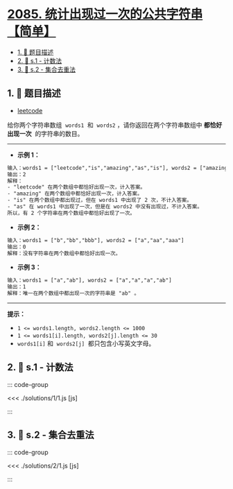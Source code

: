# [2085. 统计出现过一次的公共字符串【简单】](https://github.com/tnotesjs/TNotes.leetcode/tree/main/notes/2085.%20%E7%BB%9F%E8%AE%A1%E5%87%BA%E7%8E%B0%E8%BF%87%E4%B8%80%E6%AC%A1%E7%9A%84%E5%85%AC%E5%85%B1%E5%AD%97%E7%AC%A6%E4%B8%B2%E3%80%90%E7%AE%80%E5%8D%95%E3%80%91)

<!-- region:toc -->

- [1. 📝 题目描述](#1--题目描述)
- [2. 🎯 s.1 - 计数法](#2--s1---计数法)
- [3. 🎯 s.2 - 集合去重法](#3--s2---集合去重法)

<!-- endregion:toc -->

## 1. 📝 题目描述

- [leetcode](https://leetcode.cn/problems/count-common-words-with-one-occurrence/)

给你两个字符串数组  `words1`  和  `words2` ，请你返回在两个字符串数组中 **都恰好出现一次**  的字符串的数目。

---

- **示例 1：**

```txt
输入：words1 = ["leetcode","is","amazing","as","is"], words2 = ["amazing","leetcode","is"]
输出：2
解释：
- "leetcode" 在两个数组中都恰好出现一次，计入答案。
- "amazing" 在两个数组中都恰好出现一次，计入答案。
- "is" 在两个数组中都出现过，但在 words1 中出现了 2 次，不计入答案。
- "as" 在 words1 中出现了一次，但是在 words2 中没有出现过，不计入答案。
所以，有 2 个字符串在两个数组中都恰好出现了一次。
```

- **示例 2：**

```txt
输入：words1 = ["b","bb","bbb"], words2 = ["a","aa","aaa"]
输出：0
解释：没有字符串在两个数组中都恰好出现一次。
```

- **示例 3：**

```txt
输入：words1 = ["a","ab"], words2 = ["a","a","a","ab"]
输出：1
解释：唯一在两个数组中都出现一次的字符串是 "ab" 。
```

---

**提示：**

- `1 <= words1.length, words2.length <= 1000`
- `1 <= words1[i].length, words2[j].length <= 30`
- `words1[i]` 和  `words2[j]`  都只包含小写英文字母。

## 2. 🎯 s.1 - 计数法

::: code-group

<<< ./solutions/1/1.js [js]

:::

## 3. 🎯 s.2 - 集合去重法

::: code-group

<<< ./solutions/2/1.js [js]

:::
